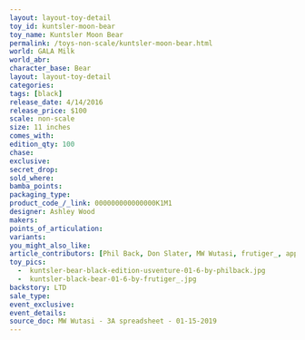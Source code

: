 ```yaml
---
layout: layout-toy-detail 
toy_id: kuntsler-moon-bear
toy_name: Kuntsler Moon Bear
permalink: /toys-non-scale/kuntsler-moon-bear.html
world: GALA Milk
world_abr: 
character_base: Bear
layout: layout-toy-detail
categories: 
tags: [black]
release_date: 4/14/2016
release_price: $100 
scale: non-scale
size: 11 inches
comes_with: 
edition_qty: 100
chase: 
exclusive: 
secret_drop: 
sold_where: 
bamba_points: 
packaging_type: 
product_code_/_link: 000000000000000K1M1
designer: Ashley Wood
makers: 
points_of_articulation: 
variants: 
you_might_also_like: 
article_contributors: [Phil Back, Don Slater, MW Wutasi, frutiger_, apple_tamer]
toy_pics: 
  -  kuntsler-bear-black-edition-usventure-01-6-by-philback.jpg
  -  kuntsler-black-bear-01-6-by-frutiger_.jpg
backstory: LTD
sale_type: 
event_exclusive: 
event_details: 
source_doc: MW Wutasi - 3A spreadsheet - 01-15-2019
---
```


